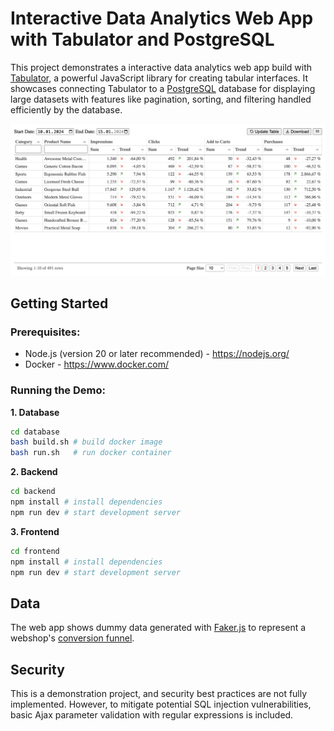 # Interactive Data Analytics Web App with Tabulator and PostgreSQL

This project demonstrates a interactive data analytics web app build with [Tabulator](https://github.com/olifolkerd/tabulator), a powerful JavaScript library for creating tabular interfaces. It showcases connecting Tabulator to a [PostgreSQL](https://github.com/postgres/postgres) database for displaying large datasets with features like pagination, sorting, and filtering handled efficiently by the database.

![Demo Screenshot](screenshot.png)

## Getting Started
### Prerequisites:
* Node.js (version 20 or later recommended) - https://nodejs.org/
* Docker - https://www.docker.com/

### Running the Demo:

**1. Database**

```bash
cd database
bash build.sh # build docker image
bash run.sh   # run docker container
```

**2. Backend**

```bash
cd backend
npm install # install dependencies
npm run dev # start development server
```

**3. Frontend**

```bash
cd frontend
npm install # install dependencies
npm run dev # start development server
```

## Data
The web app shows dummy data generated with [Faker.js](https://github.com/faker-js/faker) to represent a webshop's [conversion funnel](https://en.wikipedia.org/wiki/Purchase_funnel).

## Security
This is a demonstration project, and security best practices are not fully implemented. However, to mitigate potential SQL injection vulnerabilities, basic Ajax parameter validation with regular expressions is included.
